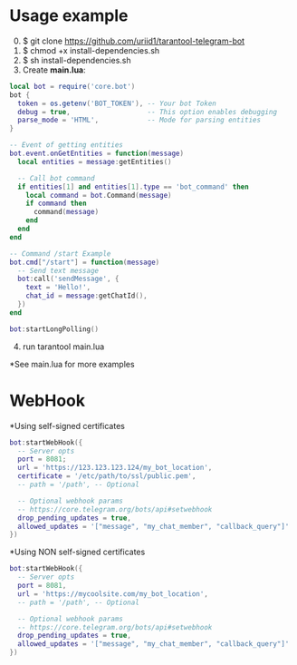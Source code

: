 # Usage example
0. $ git clone https://github.com/uriid1/tarantool-telegram-bot
1. $ chmod +x install-dependencies.sh <br>
2. $ sh install-dependencies.sh <br>
3. Create <b>main.lua</b>:<br>

```lua
local bot = require('core.bot')
bot {
  token = os.getenv('BOT_TOKEN'), -- Your bot Token
  debug = true,                   -- This option enables debugging
  parse_mode = 'HTML',            -- Mode for parsing entities
}

-- Event of getting entities
bot.event.onGetEntities = function(message)
  local entities = message:getEntities()

  -- Call bot command
  if entities[1] and entities[1].type == 'bot_command' then
    local command = bot.Command(message)
    if command then
      command(message)
    end
  end
end

-- Command /start Example
bot.cmd["/start"] = function(message)
  -- Send text message
  bot:call('sendMessage', {
    text = 'Hello!',
    chat_id = message:getChatId(),
  })
end

bot:startLongPolling()
```
4. run tarantool main.lua<br>

*See main.lua for more examples

# WebHook
*Using self-signed certificates
```lua
bot:startWebHook({
  -- Server opts
  port = 8081;
  url = 'https://123.123.123.124/my_bot_location',
  certificate = '/etc/path/to/ssl/public.pem',
  -- path = '/path', -- Optional

  -- Optional webhook params
  -- https://core.telegram.org/bots/api#setwebhook
  drop_pending_updates = true,
  allowed_updates = '["message", "my_chat_member", "callback_query"]'
})
```

*Using NON self-signed certificates
```lua
bot:startWebHook({
  -- Server opts
  port = 8081,
  url = 'https://mycoolsite.com/my_bot_location',
  -- path = '/path', -- Optional

  -- Optional webhook params
  -- https://core.telegram.org/bots/api#setwebhook
  drop_pending_updates = true,
  allowed_updates = '["message", "my_chat_member", "callback_query"]'
})
```

